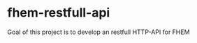 fhem-restfull-api
=================

Goal of this project is to develop an restfull HTTP-API for FHEM
